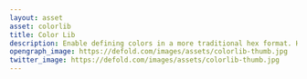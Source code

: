 ```yaml
---
layout: asset
asset: colorlib
title: Color Lib
description: Enable defining colors in a more traditional hex format. Has presets of all the named web colors. Allows to create your own named colors.
opengraph_image: https://defold.com/images/assets/colorlib-thumb.jpg
twitter_image: https://defold.com/images/assets/colorlib-thumb.jpg
---
```

